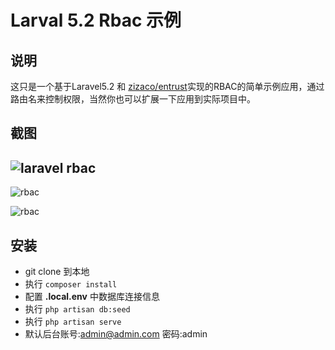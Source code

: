 # Larval 5.2 Rbac 示例

## 说明

这只是一个基于Laravel5.2 和 [zizaco/entrust](https://github.com/Zizaco/entrust)实现的RBAC的简单示例应用，通过路由名来控制权限，当然你也可以扩展一下应用到实际项目中。



## 截图

## ![laravel rbac](http://7bv7rl.com1.z0.glb.clouddn.com/536EDDB1-A462-4E60-A912-6429340BE429.png)



![rbac](http://7bv7rl.com1.z0.glb.clouddn.com/4EFB5F11-E0AD-46ED-A800-7D07A4587924.png)



![rbac](http://7bv7rl.com1.z0.glb.clouddn.com/A0BBACE4-B4D1-4FCF-AE69-B7F0014495E9.png)

## 安装

- git clone 到本地
- 执行 `composer install`
- 配置 **.local.env** 中数据库连接信息
- 执行 `php artisan db:seed`
- 执行 `php artisan serve`
- 默认后台账号:admin@admin.com 密码:admin
